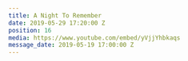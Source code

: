 ```yaml
---
title: A Night To Remember
date: 2019-05-29 17:20:00 Z
position: 16
media: https://www.youtube.com/embed/yVjjYhbkaqs
message_date: 2019-05-19 17:00:00 Z
---
```


